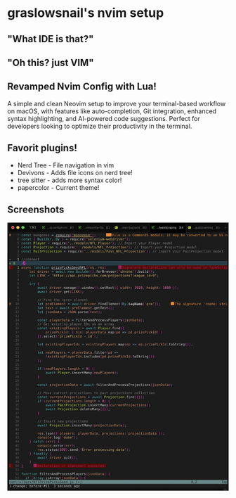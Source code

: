 # graslowsnail's nvim setup
## "What IDE is that?"
## "Oh this? just VIM"

## Revamped Nvim Config with Lua!  
A simple and clean Neovim setup to improve your terminal-based workflow on macOS, with features like auto-completion, Git integration, enhanced syntax highlighting, and AI-powered code suggestions. Perfect for developers looking to optimize their productivity in the terminal.

## Favorit plugins!
* Nerd Tree - File navigation in vim
* Devivons - Adds file icons on nerd tree!
* tree sitter - adds more syntax color!
* papercolor - Current theme!


## Screenshots
![App Screenshot](./samplePhotos/NewNvimSetupWithLua.jpg)

